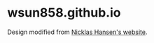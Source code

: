 # wsun858.github.io
Design modified from [Nicklas Hansen's website](https://www.nicklashansen.com/).
